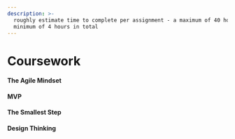 ```yaml
---
description: >-
  roughly estimate time to complete per assignment - a maximum of 40 hours and a
  minimum of 4 hours in total
---
```


# Coursework

#### The Agile Mindset

#### MVP

#### The Smallest Step

#### Design Thinking
